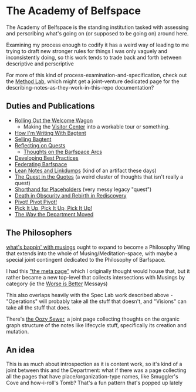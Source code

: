# The Academy of Belfspace

The Academy of Belfspace is the standing institution tasked with assessing and perscribing what's going on (or supposed to be going on) around here.

Examining my process enough to codify it has a weird way of leading to me trying to draft new stronger rules for things I was only vaguely and inconsistently doing, so this work tends to trade back and forth between descriptive and perscriptive

For more of this kind of process-examination-and-specification, check out the [Method Lab](9a2890e2-a0fa-4484-9c1e-3c7c7ec4f28a.md), which might get a joint-venture dedicated page for the describing-notes-as-they-work-in-this-repo documentation?

## Duties and Publications

- [Rolling Out the Welcome Wagon](203fa894-f598-474f-9777-0c39cc027599.md)
  - Making the [Visitor Center](434dd429-b16d-4924-996f-aaf2ebff29ef.md) into a workable tour or something.
- [How I'm Writing With Bagtent](13ceb37e-99d5-417b-be3c-ec7e1bc537ac.md)
- [Selling Bagtent](f0fd193c-ddaa-4d5d-80f6-001df5283ff1.md)
- [Reflecting on Quests](a54a4a48-80eb-4d07-9fa3-b8ba13e9a9b8.md)
  - [Thoughts on the Barfspace Arcs](db5ea4d3-7365-4455-95e0-54d4eeed1991.md)
- [Developing Best Practices](2015dc83-db74-4f1f-a089-d07c3bd38dc1.md)
- [Federating Barfspace](abf92e6b-7ba0-41f3-b13a-63ec77133cf3.md)
- [Lean Notes and Linkdumps](1cd51f38-b2df-49a5-99ad-b5629b3083b0.md) (kind of an artifact these days)
- [The Quest in the Quotes](73bf679b-4732-4ed1-929d-5dce9c163fd7.md) (a weird cluster of thoughts that isn't really a quest)
- [Shorthand for Placeholders](c5840859-b706-4750-8a14-0ae006f91ffa.md) (very messy legacy "quest")
- [Death in Obscurity and Rebirth in Rediscovery](b5f6a776-5e6f-4386-999a-d4c9c196f67b.md)
- [Pivot! Pivot Pivot!](3f5173cb-34c3-4077-89b2-637624eca32d.md)
- [Pick It Up, Pick It Up, Pick It Up!](da04c226-579a-4fb8-a1e4-4f95cde1ac68.md)
- [The Way the Department Moved](bdfb4f23-78c3-4fe4-a855-527eb02803cd.md)

## The Philosophers

[what's bappin' with musings](8fa02640-b218-40d4-8948-18bf0d441b22.md) ought to expand to become a Philosophy Wing that extends into the whole of Musing/Meditation-space, with maybe a special joint contingent dedicated to the Philosophy of Barfspace.

I had this ["the meta page"](8c5a1d30-97d9-4395-85be-b6c8ba57b239.md) which I originally thought would house that, but it rather became a new top-level that collects intersections with Musings by category (ie the [Worse is Better](8d87892e-c2dd-4be5-998e-0e0908a1e99b.md) Messays)

This also overlaps heavily with the Spec Lab work described above - "Operations" will probably take all the stuff that doesn't, and "Visions" can take all the stuff that does.

There's [the Oozy Sewer](379558c6-0383-4726-9cdb-9e5a89784dfa.md), a joint page collecting thoughts on the organic graph structure of the notes like lifecycle stuff, specifically its creation and mutation.

## An idea

This is as much about introspection as it is content work, so it's kind of a joint between this and the Department: what if there was a page collecting all the pages that have place/organization-type names, like Smuggler's Cove and how-i-roll's Tomb? That's a fun pattern that's popped up lately
